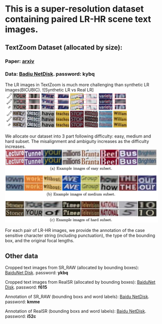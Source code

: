 # This is a super-resolution dataset containing paired LR-HR scene text images.

## TextZoom Dataset (allocated by size): 

### Paper: [arxiv](https://arxiv.org/abs/2005.03341)

### Data: [Badiu NetDisk](https://pan.baidu.com/s/1PYdNqo0GIeamkYHXJmRlDw). password: **kybq**

The LR images in TextZoom is much more challenging than synthetic LR images(BICUBIC).
![Synthetic LR vs Real LR]<img src="syn_real.jpg" width=80% />

We allocate our dataset into 3 part following difficulty: easy, medium and hard subset. The misalignment and ambiguity increases as the difficulty increases.
![Example Images](easy_medium_hard.jpg)

For each pair of LR-HR images, we provide the annotation of the case sensitive character string (including punctuation), the type of the bounding box, and the original focal lengths.

## Other data

Cropped text images from SR_RAW (allocated by bounding boxes): [BaiduNet Disk](https://pan.baidu.com/s/1deWqGQTbiITrayFNrrJg-w).  password: **ykbq**

Cropped text images from RealSR (allocated by bounding boxes): [BaiduNet Disk](https://pan.baidu.com/s/1gjwQ05THh-MJv3oChvm3FA).  password: **f615**

Annotation of SR_RAW (bounding boxs and word labels): [Baidu NetDisk](https://pan.baidu.com/s/1OQpiItFTiYHhZyhbg1ASWg). password: **kmme**

Annotation of RealSR (bounding boxs and word labels): [Baidu NetDisk](https://pan.baidu.com/s/19-_jnlxJhWrUs_2n9JUsiw). password: **i52c**
